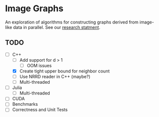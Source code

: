 Image Graphs
============

An exploration of algorithms for constructing graphs derived from image-like
data in parallel. See our [research statment](docs/rs/research-statement.pdf).

TODO
----
- [ ] C++
  - [ ] Add support for d > 1
    - [ ] OOM issues
  - [x] Create tight upper bound for neighbor count
  - [ ] Use NRRD reader in C++ (maybe?)
  - [ ] Multi-threaded 
- [ ] Julia
  - [ ] Multi-threaded 
- [ ] CUDA
- [ ] Benchmarks 
- [ ] Correctness and Unit Tests
